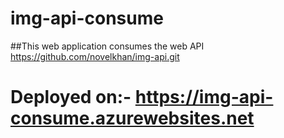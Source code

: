 # img-api-consume
##This web application consumes the web API https://github.com/novelkhan/img-api.git

# Deployed on:-  https://img-api-consume.azurewebsites.net
